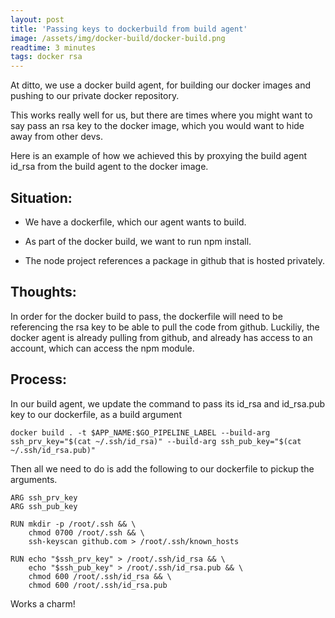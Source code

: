 ```yaml
---
layout: post
title: 'Passing keys to dockerbuild from build agent'
image: /assets/img/docker-build/docker-build.png
readtime: 3 minutes
tags: docker rsa
---
```


At ditto, we use a docker build agent, for building our docker images and pushing to our private docker repository. 

This works really well for us, but there are times where you might want to say pass an rsa key to the docker image, which you would want to hide away from other devs.

Here is an example of how we achieved this by proxying the build agent id_rsa from the build agent to the docker image.

## Situation:

- We have a dockerfile, which our agent wants to build.

- As part of the docker build, we want to run npm install.

- The node project references a package in github that is hosted privately.

## Thoughts:

In order for the docker build to pass, the dockerfile will need to be referencing the rsa key to be able to pull the code from github. Luckiliy, the docker agent is already pulling from github, and already has access to an account, which can access the npm module.

## Process:

In our build agent, we update the command to pass its id_rsa and id_rsa.pub key to our dockerfile, as a build argument

```
docker build . -t $APP_NAME:$GO_PIPELINE_LABEL --build-arg ssh_prv_key="$(cat ~/.ssh/id_rsa)" --build-arg ssh_pub_key="$(cat ~/.ssh/id_rsa.pub)"
```

Then all we need to do is add the following to our dockerfile to pickup the arguments.

```
ARG ssh_prv_key
ARG ssh_pub_key

RUN mkdir -p /root/.ssh && \
    chmod 0700 /root/.ssh && \
    ssh-keyscan github.com > /root/.ssh/known_hosts

RUN echo "$ssh_prv_key" > /root/.ssh/id_rsa && \
    echo "$ssh_pub_key" > /root/.ssh/id_rsa.pub && \
    chmod 600 /root/.ssh/id_rsa && \
    chmod 600 /root/.ssh/id_rsa.pub

```

Works a charm!

<amp-img src="/assets/img/docker-build/rsa.png"
  width="998"
  height="542"
  layout="responsive">
</amp-img>
